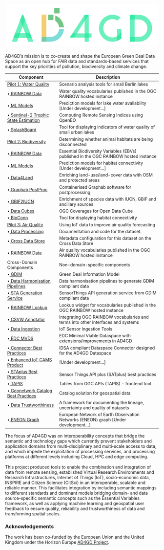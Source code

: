 <h1 align="center">
  <img src="https://raw.githubusercontent.com/AD4GD/.github/main/profile/logo.svg" alt="AD4GD Logo" width="500"/>
</h1>

AD4GD’s mission is to co-create and shape the European Green Deal Data Space as an open hub for FAIR data and standards-based services that support the key priorities of pollution, biodiversity and climate change.


| Component               | Description                                                                                                                                 |
|-------------------------|---------------------------------------------------------------------------------------------------------------------------------------------|
| [Pilot 1: Water Quality](https://github.com/AD4GD/pilot-1-water-quality)                     | Scenario analysis tools for small Berlin lakes                         |
| •[ RAINBOW Data](https://github.com/AD4GD/pilot-1-water-quality/tree/master/rainbow-data)    | Water quality vocabularies published in the OGC RAINBOW hosted instance|
| •[ ML Models](https://github.com/AD4GD)                                                      | Prediction models for lake water availability [Under development...]   |
| •[ Sentinel-2 Trophic State Estimation](https://github.com/AD4GD/Component-openEO-harvester) | Computing Remote Sensing Indices using OpenEO                          |
| •[ SplashBoard](https://github.com/AD4GD/Pilots-Graphical-User-Interfaces)                   | Tool for displaying indicators of water quality of small urban lakes   |
| [Pilot 2: Biodiversity](https://github.com/AD4GD/pilot-2-biodiversity)                       | Determining whether animal habitats are being disconnected             |
| •[ RAINBOW Data](https://github.com/AD4GD/pilot-2-biodiversity/tree/main/rainbow-data)       | Essential Biodiversity Variables (EBVs) published in the OGC RAINBOW hosted instance|
| •[ ML Models](https://github.com/AD4GD)                                                      | Prediction models for habitat connectivity [Under development…]        |
| •[ Data4Land](https://github.com/AD4GD/pilot-2-preprocessing)                                | Enriching land-use/land-cover data with OSM and protected areas        |
| •[ Graphab PostProc](https://github.com/AD4GD/pilot-2/tree/main/graphab)                     | Containerised Graphab software for postprocessing                      |
| •[ GBIF2IUCN](https://github.com/AD4GD/pilot-2-gbif-iucn/tree/main)                          | Enrichment of species data with IUCN, GBIF and ancillary sources       |
| •[ Data Cubes](https://github.com/AD4GD/Component-OAPI_CoveragesForODC)                      | OGC Coverages for Open Data Cube                                       |
| •[ BioConn](https://github.com/AD4GD/Pilots-Graphical-User-Interfaces)                       | Tool for displaying habitat connectivity                               |
| [Pilot 3: Air Quality](https://github.com/AD4GD/pilot-3-air-quality)                         | Using IoT data to improve air quality forecasting                      |
| •[ Data Processing](https://github.com/AD4GD/pilot-3-air-quality/tree/main/data_processing)  | Documentation and code for the dataset.                                |
| •[ Cross Data Store](https://github.com/AD4GD/pilot-3-air-quality/tree/main/cross_data_store)| Metadata configuration for this dataset on the Cross Data Store        |
| •[ RAINBOW Data](https://github.com/AD4GD/pilot-3-air-quality/tree/main/rainbow-data)        | Air quality vocabularies published in the OGC RAINBOW hosted instance  |
| Cross-Domain Components                                                                      | Non-domain-specific components                                         |
| •[ GDIM](https://github.com/AD4GD/GDIM)                                                      | Green Deal Information Model                                           |
| •[ Data Harmonisation Pipelines](https://github.com/AD4GD/HarmonisationPipelines)            | Data harmonisation pipelines to generate GDIM compliant data           |
| •[ STA Generation Service](https://github.com/AD4GD/STA-GenerationService)                   | SensorThings API generation service from GDIM compliant data           |
|• [ RAINBOW Lookup](https://github.com/AD4GD/rainbow-lookup)                                  | Lookup widget for vocabularies published in the OGC RAINBOW hosted instance|
| •[ CSVW Annotator](https://github.com/AD4GD/csvw-rainbow)                                    | Integrating OGC RAINBOW vocabularies and terms into other interfaces and systems|
| •[ Data Ingestion](https://github.com/AD4GD/component-ingestion)                             | IoT Sensor Ingestion Tools                                             |
| •[ EDC MVDS](https://github.com/AD4GD/psnc-edc-mvds)                                         | EDC Minimal Viable Dataspace with extensions/improvements in AD4GD     |
| •[ Connector Best Practices](https://github.com/AD4GD/Component-AD4GD-DataConnector)         | IDSA compliant Dataspace Connector designed for the AD4GD Dataspace    |
| •[ Enhanced IoT CAMS Product](https://github.com/AD4GD)                                      | [Under development...]                                                 |
| •[ STAplus Best Practices](https://github.com/AD4GD/Component-STAplus_Server)                | Sensor Things API plus (SATplus) best practices                        |
| •[ TAPIS](https://github.com/AD4GD/Component-TAPIS)                                          | Tables from OGC APIs (TAPIS) - frontend tool                           |
| •[ Geonetwork Catalog Best Practices](https://github.com/AD4GD/Component-GeoNetwork)         | Catalog solution for geospatial data                                   |
| •[ Data Trustworthiness](https://github.com/AD4GD/Component-Data-Trustworthiness-Framework)  | A framework for documenting the lineage, uncertainty and quality of datasets|
| •[ ENEON Graph](https://github.com/AD4GD)                                                    | European Network of Earth Observation Networks (ENEON) graph [Under development…]|


The focus of AD4GD was on interoperability concepts that bridge the semantic and technology gaps which currently prevent stakeholders and application domains from multi-disciplinary and multi-scale access to data, and which impede the exploitation of processing services, and processing platforms at different levels including Cloud, HPC and edge computing. </br></br>
This project produced tools to enable the combination and integration of data from remote sensing, established Virtual Research Environments and Research Infrastructures, Internet of Things (IoT), socio-economic data, INSPIRE and Citizen Science (CitSci) in an interoperable, scalable and reliable manner. This facilitates integration by including semantic mappings to different standards and dominant models bridging domain- and data source-specific semantic concepts such as the Essential Variables framework, as well as applying machine learning and geospatial user feedback to ensure quality, reliability and trustworthiness of data and transforming spatial scales. </br>

### Acknowledgements

The work has been co-funded by the European Union and the United Kingdom under the Horizon Europe [AD4GD Project](https://www.ogc.org/initiatives/ad4gd/).


